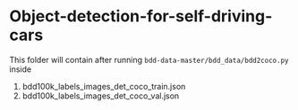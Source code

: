 # Object-detection-for-self-driving-cars
This folder will contain after running `bdd-data-master/bdd_data/bdd2coco.py` inside 
1. bdd100k_labels_images_det_coco_train.json
2. bdd100k_labels_images_det_coco_val.json
